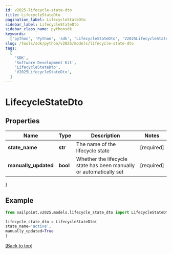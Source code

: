```yaml
---
id: v2025-lifecycle-state-dto
title: LifecycleStateDto
pagination_label: LifecycleStateDto
sidebar_label: LifecycleStateDto
sidebar_class_name: pythonsdk
keywords:
  ['python', 'Python', 'sdk', 'LifecycleStateDto', 'V2025LifecycleStateDto']
slug: /tools/sdk/python/v2025/models/lifecycle-state-dto
tags:
  [
    'SDK',
    'Software Development Kit',
    'LifecycleStateDto',
    'V2025LifecycleStateDto',
  ]
---
```


# LifecycleStateDto

## Properties

| Name | Type | Description | Notes |
| --- | --- | --- | --- |
| **state_name** | **str** | The name of the lifecycle state | [required] |
| **manually_updated** | **bool** | Whether the lifecycle state has been manually or automatically set | [required] |

}

## Example

```python
from sailpoint.v2025.models.lifecycle_state_dto import LifecycleStateDto

lifecycle_state_dto = LifecycleStateDto(
state_name='active',
manually_updated=True
)

```

[[Back to top]](#)
